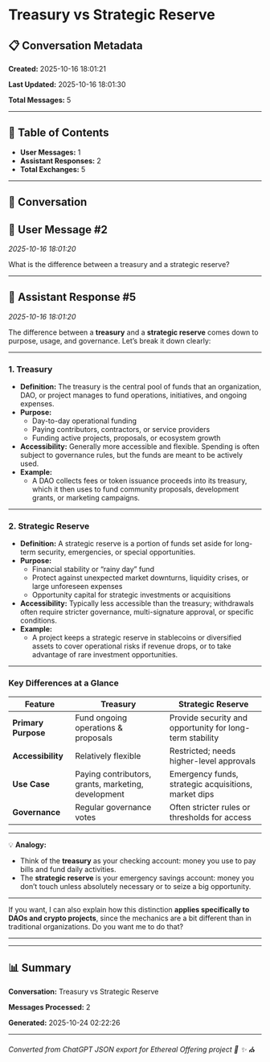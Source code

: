 # Treasury vs Strategic Reserve

## 📋 Conversation Metadata

**Created:** 2025-10-16 18:01:21

**Last Updated:** 2025-10-16 18:01:30

**Total Messages:** 5

---

## 📑 Table of Contents

- **User Messages:** 1
- **Assistant Responses:** 2
- **Total Exchanges:** 5

---

## 💬 Conversation

## 👤 User Message #2

*2025-10-16 18:01:20*

What is the difference between a treasury and a strategic reserve?

---

## 🤖 Assistant Response #5

*2025-10-16 18:01:20*

The difference between a **treasury** and a **strategic reserve** comes down to purpose, usage, and governance. Let’s break it down clearly:

---

### **1. Treasury**
- **Definition:** The treasury is the central pool of funds that an organization, DAO, or project manages to fund operations, initiatives, and ongoing expenses.  
- **Purpose:**  
  - Day-to-day operational funding  
  - Paying contributors, contractors, or service providers  
  - Funding active projects, proposals, or ecosystem growth  
- **Accessibility:** Generally more accessible and flexible. Spending is often subject to governance rules, but the funds are meant to be actively used.  
- **Example:**  
  - A DAO collects fees or token issuance proceeds into its treasury, which it then uses to fund community proposals, development grants, or marketing campaigns.

---

### **2. Strategic Reserve**
- **Definition:** A strategic reserve is a portion of funds set aside for long-term security, emergencies, or special opportunities.  
- **Purpose:**  
  - Financial stability or “rainy day” fund  
  - Protect against unexpected market downturns, liquidity crises, or large unforeseen expenses  
  - Opportunity capital for strategic investments or acquisitions  
- **Accessibility:** Typically less accessible than the treasury; withdrawals often require stricter governance, multi-signature approval, or specific conditions.  
- **Example:**  
  - A project keeps a strategic reserve in stablecoins or diversified assets to cover operational risks if revenue drops, or to take advantage of rare investment opportunities.

---

### **Key Differences at a Glance**

| Feature | Treasury | Strategic Reserve |
|---------|---------|-----------------|
| **Primary Purpose** | Fund ongoing operations & proposals | Provide security and opportunity for long-term stability |
| **Accessibility** | Relatively flexible | Restricted; needs higher-level approvals |
| **Use Case** | Paying contributors, grants, marketing, development | Emergency funds, strategic acquisitions, market dips |
| **Governance** | Regular governance votes | Often stricter rules or thresholds for access |

---

💡 **Analogy:**  
- Think of the **treasury** as your checking account: money you use to pay bills and fund daily activities.  
- The **strategic reserve** is your emergency savings account: money you don’t touch unless absolutely necessary or to seize a big opportunity.

---

If you want, I can also explain how this distinction **applies specifically to DAOs and crypto projects**, since the mechanics are a bit different than in traditional organizations. Do you want me to do that?

---


---

## 📊 Summary

**Conversation:** Treasury vs Strategic Reserve

**Messages Processed:** 2

**Generated:** 2025-10-24 02:22:26

---

*Converted from ChatGPT JSON export for Ethereal Offering project*
*🍄 ✨ ⛪*

